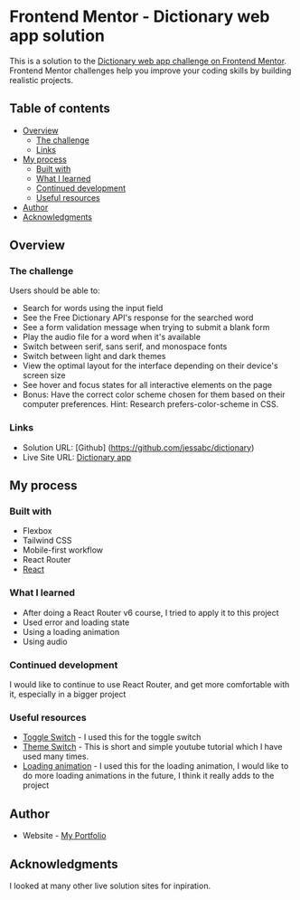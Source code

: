 # Frontend Mentor - Dictionary web app solution

This is a solution to the [Dictionary web app challenge on Frontend Mentor](https://www.frontendmentor.io/challenges/dictionary-web-app-h5wwnyuKFL). Frontend Mentor challenges help you improve your coding skills by building realistic projects. 

## Table of contents

- [Overview](#overview)
  - [The challenge](#the-challenge)
  - [Links](#links)
- [My process](#my-process)
  - [Built with](#built-with)
  - [What I learned](#what-i-learned)
  - [Continued development](#continued-development)
  - [Useful resources](#useful-resources)
- [Author](#author)
- [Acknowledgments](#acknowledgments)


## Overview

### The challenge

Users should be able to:

- Search for words using the input field
- See the Free Dictionary API's response for the searched word
- See a form validation message when trying to submit a blank form
- Play the audio file for a word when it's available
- Switch between serif, sans serif, and monospace fonts
- Switch between light and dark themes
- View the optimal layout for the interface depending on their device's screen size
- See hover and focus states for all interactive elements on the page
- Bonus: Have the correct color scheme chosen for them based on their computer preferences. Hint: Research prefers-color-scheme in CSS.


### Links

- Solution URL: [Github] (https://github.com/jessabc/dictionary)
- Live Site URL: [Dictionary app](https://brilliant-liger-921998.netlify.app)

## My process

### Built with

- Flexbox
- Tailwind CSS
- Mobile-first workflow
- React Router
- [React](https://reactjs.org/) 


### What I learned

- After doing a React Router v6 course, I tried to apply it to this project
- Used error and loading state
- Using a loading animation 
- Using audio 


### Continued development
I would like to continue to use React Router, and get more comfortable with it, especially in a bigger project


### Useful resources

- [Toggle Switch](https://dev.to/larainfo/toggle-switch-in-react-js-with-tailwind-css-example-jfk) - I used this for the toggle switch
- [Theme Switch](https://www.youtube.com/watch?v=VylXkPy-MIc) - This is short and simple youtube tutorial which I have used many times.
- [Loading animation](https://www.w3schools.com/howto/howto_css_loader.asp) - I used this for the loading animation, I would like to do more loading animations in the future, I think it really adds to the project


## Author

- Website - [My Portfolio](https://app.netlify.com/sites/kaleidoscopic-speculoos-9506a0/overview)


## Acknowledgments

I looked at many other live solution sites for inpiration. 
